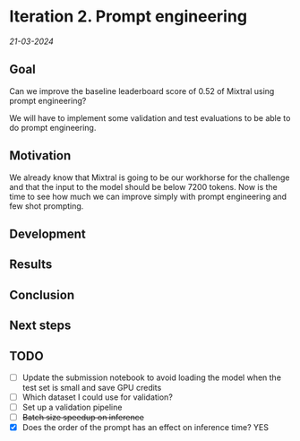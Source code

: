 # Iteration 2. Prompt engineering

_21-03-2024_

<!---
The work is done using short iterations. Each iteration needs to have a very
clear goal. This allows to gain greater knowledge of the problem on each iteration.
--->

## Goal

Can we improve the baseline leaderboard score of 0.52 of Mixtral using prompt engineering?

We will have to implement some validation and test evaluations to be able to do prompt engineering.

## Motivation

We already know that Mixtral is going to be our workhorse for the challenge and that the input to the model should be below 7200 tokens. Now is the time to see how much we can improve simply with prompt engineering and few shot prompting.

## Development

## Results

## Conclusion

## Next steps

## TODO

- [ ] Update the submission notebook to avoid loading the model when the test set is small and save GPU credits
- [ ] Which dataset I could use for validation?
- [ ] Set up a validation pipeline
- [ ] ~~Batch size speedup on inference~~
- [x] Does the order of the prompt has an effect on inference time? YES
